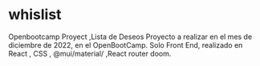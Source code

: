 # whislist
Openbootcamp Proyect ,Lista de Deseos
Proyecto a realizar en el mes de diciembre de 2022, en el OpenBootCamp.
Solo Front End, realizado en React , CSS  , @mui/material/ ,React router doom.
